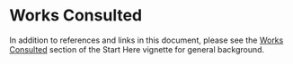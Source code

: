 # Works Consulted

In addition to references and links in this document, please see the [Works Consulted](http://bryanhanson.github.io/LearnPCA/articles/Start_Here.html#works-consulted) section of the Start Here vignette for general background.
